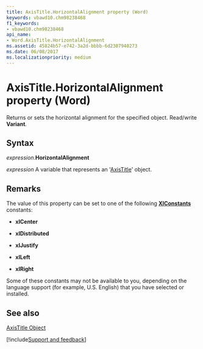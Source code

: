 ```yaml
---
title: AxisTitle.HorizontalAlignment property (Word)
keywords: vbawd10.chm98238468
f1_keywords:
- vbawd10.chm98238468
api_name:
- Word.AxisTitle.HorizontalAlignment
ms.assetid: 45824b57-e742-3a2d-bbbb-6d2307940273
ms.date: 06/08/2017
ms.localizationpriority: medium
---
```



# AxisTitle.HorizontalAlignment property (Word)

Returns or sets the horizontal alignment for the specified object. Read/write **Variant**.


## Syntax

_expression_.**HorizontalAlignment**

_expression_ A variable that represents an '[AxisTitle](Word.AxisTitle.md)' object.


## Remarks

The value of this property can be set to one of the following **[XlConstants](Word.XlConstants.md)** constants:


- **xlCenter**
    
- **xlDistributed**
    
- **xlJustify**
    
- **xlLeft**
    
- **xlRight**
    
Some of these constants may not be available to you, depending on the language support (for example, U.S. English) that you have selected or installed.


## See also


[AxisTitle Object](Word.AxisTitle.md)

[!include[Support and feedback](~/includes/feedback-boilerplate.md)]